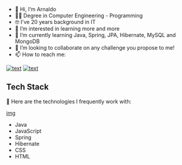 - 👋 Hi, I’m Arnaldo
- 🧑‍🎓 Degree in Computer Engineering - Programming 
- 🤓 I've 20 years background in IT
- 👀 I’m interested in learning more and more
- 🌱 I’m currently learning Java, Spring, JPA, Hibernate, MySQL and MongoDB
- 💞️ I’m looking to collaborate on any challenge you propose to me!
- 📫 How to reach me:
  
[![text](https://img.shields.io/badge/LinkedIn-0077B5?style=for-the-badge&logo=linkedin&logoColor=white)](https://www.linkedin.com/in/arnaldocanelas)
[![text](https://img.shields.io/badge/Gmail-D14836?style=for-the-badge&logo=gmail&logoColor=white)](mailto:arnaldocanelas@gmail.com)




## Tech Stack

🚀 Here are the technologies I frequently work with:

[img](https://img.shields.io/badge/Windows-0078D6?style=for-the-badge&logo=windows&logoColor=white)



- Java 
- JavaScript
- Spring
- Hibernate
- CSS 
- HTML



<!---
amac81/amac81 is a ✨ special ✨ repository because its `README.md` (this file) appears on your GitHub profile.
You can click the Preview link to take a look at your changes.
--->
